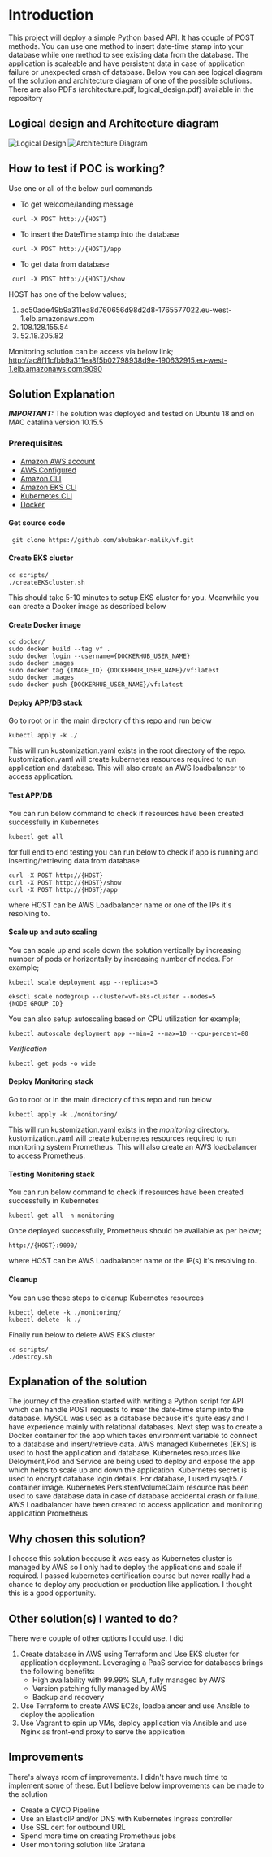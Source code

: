 # Introduction
This project will deploy a simple Python based API. It has couple of POST methods. You can use one method to insert date-time stamp into your database while one method to see existing data from the database. The application is scaleable and have persistent data in case of application failure or unexpected crash of database. Below you can see logical diagram of the solution and architecture diagram of one of the possible solutions. There are also PDFs (architecture.pdf, logical_design.pdf) available in the repository 

## Logical design and Architecture diagram
![Logical Design](images/logical_design.png)
![Architecture Diagram](images/architecture.png)

## How to test if POC is working?
Use one or all of the below curl commands 

* To get welcome/landing message
```
 curl -X POST http://{HOST}
 ```
 * To insert the DateTime stamp into the database
```
 curl -X POST http://{HOST}/app
 ```
 * To get data from database
```
 curl -X POST http://{HOST}/show
 ```
 HOST has one of the below values;
 1. ac50ade49b9a311ea8d760656d98d2d8-1765577022.eu-west-1.elb.amazonaws.com
 2. 108.128.155.54
 3. 52.18.205.82

 Monitoring solution can be access via below link;
 http://ac8f11cfbb9a311ea8f5b02798938d9e-190632915.eu-west-1.elb.amazonaws.com:9090


 ## Solution Explanation
 ***IMPORTANT:*** The solution was deployed and tested on Ubuntu 18 and on MAC catalina version 10.15.5
 ### Prerequisites
* [Amazon AWS account](https://aws.amazon.com/)
* [AWS Configured](https://docs.aws.amazon.com/cli/latest/reference/configure/)
* [Amazon CLI](https://aws.amazon.com/cli/)
* [Amazon EKS CLI](https://eksctl.io/)
* [Kubernetes CLI](https://kubernetes.io/docs/tasks/tools/install-kubectl/)
* [Docker](https://docs.docker.com/get-docker/)

 #### Get source code
 ```
  git clone https://github.com/abubakar-malik/vf.git
 ```
 #### Create EKS cluster
  ```
 cd scripts/
 ./createEKScluster.sh
 ```
 This should take 5-10 minutes to setup EKS cluster for you. Meanwhile you can create a Docker image as described below
 #### Create Docker image
 ```
 cd docker/
 sudo docker build --tag vf .
 sudo docker login --username={DOCKERHUB_USER_NAME}
 sudo docker images
 sudo docker tag {IMAGE_ID} {DOCKERHUB_USER_NAME}/vf:latest
 sudo docker images
 sudo docker push {DOCKERHUB_USER_NAME}/vf:latest
 ```
 #### Deploy APP/DB stack
 Go to root or in the main directory of this repo and run below
 ```
 kubectl apply -k ./
 ```
 This will run kustomization.yaml exists in the root directory of the repo. kustomization.yaml will create kubernetes resources required to run application and database. This will also create an AWS loadbalancer to access application.
 #### Test APP/DB
 You can run below command to check if resources have been created successfully in Kubernetes
 ```
 kubectl get all
 ```
 for full end to end testing you can run below to check if app is running and inserting/retrieving data from database
 ```
 curl -X POST http://{HOST}
 curl -X POST http://{HOST}/show
 curl -X POST http://{HOST}/app
 ```
 where HOST can be AWS Loadbalancer name or one of the IPs it's resolving to.
 #### Scale up and auto scaling
 You can scale up and scale down the solution vertically by increasing number of pods or horizontally by increasing number of nodes. For example;
 ```
 kubectl scale deployment app --replicas=3

 eksctl scale nodegroup --cluster=vf-eks-cluster --nodes=5 {NODE_GROUP_ID}
 ```
 You can also setup autoscaling based on CPU utilization for example;
 ```
 kubectl autoscale deployment app --min=2 --max=10 --cpu-percent=80
 ```
 *Verification*
 ```
 kubectl get pods -o wide
 ```
 #### Deploy Monitoring stack
 Go to root or in the main directory of this repo and run below
 ```
 kubectl apply -k ./monitoring/
 ```
 This will run kustomization.yaml exists in the *monitoring* directory. kustomization.yaml will create kubernetes resources required to run monitoring system Prometheus. This will also create an AWS loadbalancer to access Prometheus.
 #### Testing Monitoring stack
 You can run below command to check if resources have been created successfully in Kubernetes
 ```
 kubectl get all -n monitoring
 ```
 Once deployed successfully, Prometheus should be available as per below;
 ```
 http://{HOST}:9090/
 ```
 where HOST can be AWS Loadbalancer name or the IP(s) it's resolving to.
 #### Cleanup
 You can use these steps to cleanup Kubernetes resources 
 ```
 kubectl delete -k ./monitoring/
 kubectl delete -k ./
 ```
 Finally run below to delete AWS EKS cluster
 ```
 cd scripts/
 ./destroy.sh
 ```
 ## Explanation of the solution
 The journey of the creation started with  writing a Python script for API which can handle POST requests to inser the date-time
stamp into the database.
 MySQL was used as a database because it's quite easy and I have experience mainly with relational databases.
 Next step was to create a Docker container for the app which takes environment variable to connect to a database and insert/retrieve data.
 AWS managed Kubernetes (EKS) is used to host the application and database. 
 Kubernetes resources like Deloyment,Pod and Service are being used to deploy and expose the app which helps to scale up and down the application. 
 Kubernetes secret is used to encrypt database login details.
 For database, I used mysql:5.7 container image. Kubernetes PersistentVolumeClaim resource has been used to save database data in case of database accidental crash or failure.
 AWS Loadbalancer have been created to access application and monitoring application Prometheus

 ## Why chosen this solution?
 I choose this solution because it was easy as Kubernetes cluster is managed by AWS so I only had to deploy the applications and scale if required. I passed kubernetes certification course but never really had a chance to deploy any production or production like application. I thought this is a good opportunity. 
 ## Other solution(s) I wanted to do?
 There were couple of other options I could use. I did
 1. Create database in AWS using Terraform and Use EKS cluster for application deployment. Leveraging a PaaS service for databases brings the following benefits: 
    * High availability with 99.99% SLA, fully managed by AWS
    * Version patching fully managed by AWS
    * Backup and recovery
 2. Use Terraform to create AWS EC2s, loadbalancer and use Ansible to deploy the application
 3. Use Vagrant to spin up VMs, deploy application via Ansible and use Nginx as front-end proxy to serve the application
 ## Improvements
 There's always room of improvements. I didn't have much time to implement some of these. But I believe below improvements can be made to the solution
 * Create a CI/CD Pipeline
 * Use an ElasticIP and/or DNS with Kubernetes Ingress controller 
 * Use SSL cert for outbound URL
 * Spend more time on creating Prometheus jobs
 * User monitoring solution like Grafana